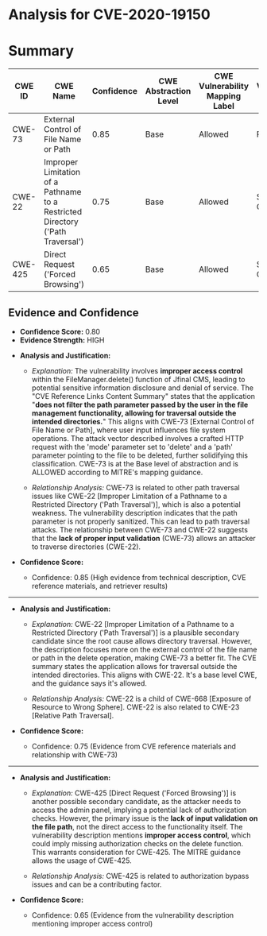 # Analysis for CVE-2020-19150

# Summary
| CWE ID | CWE Name | Confidence | CWE Abstraction Level | CWE Vulnerability Mapping Label | CWE-Vulnerability Mapping Notes |
|---|---|---|---|---|---|
| CWE-73 | External Control of File Name or Path | 0.85 | Base | Allowed | Primary |
| CWE-22 | Improper Limitation of a Pathname to a Restricted Directory ('Path Traversal') | 0.75 | Base | Allowed | Secondary Candidate |
| CWE-425 | Direct Request ('Forced Browsing') | 0.65 | Base | Allowed | Secondary Candidate |

## Evidence and Confidence

*   **Confidence Score:** 0.80
*   **Evidence Strength:** HIGH

- **Analysis and Justification:**  
  - *Explanation:* The vulnerability involves **improper access control** within the FileManager.delete() function of Jfinal CMS, leading to potential sensitive information disclosure and denial of service. The "CVE Reference Links Content Summary" states that the application "**does not filter the path parameter passed by the user in the file management functionality, allowing for traversal outside the intended directories.**" This aligns with CWE-73 [External Control of File Name or Path], where user input influences file system operations. The attack vector described involves a crafted HTTP request with the 'mode' parameter set to 'delete' and a 'path' parameter pointing to the file to be deleted, further solidifying this classification. CWE-73 is at the Base level of abstraction and is ALLOWED according to MITRE's mapping guidance.
  
  - *Relationship Analysis:* CWE-73 is related to other path traversal issues like CWE-22 [Improper Limitation of a Pathname to a Restricted Directory ('Path Traversal')], which is also a potential weakness. The vulnerability description indicates that the path parameter is not properly sanitized. This can lead to path traversal attacks. The relationship between CWE-73 and CWE-22 suggests that the **lack of proper input validation** (CWE-73) allows an attacker to traverse directories (CWE-22).

- **Confidence Score:**  
  - Confidence: 0.85 (High evidence from technical description, CVE reference materials, and retriever results)

---
- **Analysis and Justification:**  
  - *Explanation:* CWE-22 [Improper Limitation of a Pathname to a Restricted Directory ('Path Traversal')] is a plausible secondary candidate since the root cause allows directory traversal. However, the description focuses more on the external control of the file name or path in the delete operation, making CWE-73 a better fit. The CVE summary states the application allows for traversal outside the intended directories. This aligns with CWE-22. It's a base level CWE, and the guidance says it's allowed.
  
  - *Relationship Analysis:* CWE-22 is a child of CWE-668 [Exposure of Resource to Wrong Sphere]. CWE-22 is also related to CWE-23 [Relative Path Traversal].

- **Confidence Score:**  
  - Confidence: 0.75 (Evidence from CVE reference materials and relationship with CWE-73)

---
- **Analysis and Justification:**  
  - *Explanation:* CWE-425 [Direct Request ('Forced Browsing')] is another possible secondary candidate, as the attacker needs to access the admin panel, implying a potential lack of authorization checks. However, the primary issue is the **lack of input validation on the file path**, not the direct access to the functionality itself. The vulnerability description mentions **improper access control**, which could imply missing authorization checks on the delete function. This warrants consideration for CWE-425. The MITRE guidance allows the usage of CWE-425.
  
  - *Relationship Analysis:* CWE-425 is related to authorization bypass issues and can be a contributing factor.

- **Confidence Score:**  
  - Confidence: 0.65 (Evidence from the vulnerability description mentioning improper access control)